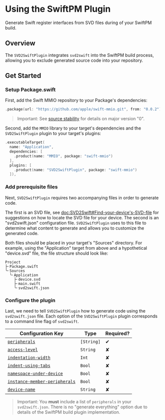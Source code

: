 # Using the SwiftPM Plugin

Generate Swift register interfaces from SVD files during of your SwiftPM build. 

## Overview

The `SVD2SwiftPlugin` integrates `svd2swift` into the SwiftPM build process, allowing you to exclude generated source code into your repository.

## Get Started

### Setup Package.swift

First, add the Swift MMIO repository to your Package's dependencies:

```swift
.package(url: "https://github.com/apple/swift-mmio.git", from: "0.0.2"),
```

> Important: See [source stability](https://github.com/apple/swift-mmio#source-stability) for details on major version "0".

Second, add the `MMIO` library to your target's dependencies and the `SVD2SwiftPlugin` plugin to your target's plugins:

```swift
.executableTarget(
  name: "Application",
  dependencies: [
    .product(name: "MMIO", package: "swift-mmio")
  ],
  plugins: [
    .product(name: "SVD2SwiftPlugin", package: "swift-mmio")
  ]),
```

### Add prerequisite files

Next, `SVD2SwiftPlugin` requires two accompanying files in order to generate code.

The first is an SVD file, see <doc:SVD2Swift#Find-your-device's-SVD-file> for suggestions on how to locate the SVD file for your device. The second is an "svd2swift.json" configuration file. `SVD2SwiftPlugin` uses to this file to determine what content to generate and allows you to customize the generated code. 

Both files should be placed in your target's "Sources" directory. For example, using the "Application" target from above and a hypothetical "device.svd" file, the file structure should look like:

```console
Project
├╴Package.swift
╰╴Sources
  ╰╴Application
    ├╴device.svd
    ├╴main.swift
    ╰╴svd2swift.json
```

### Configure the plugin

Last, we need to tell `SVD2SwiftPlugin` how to generate code using the `svd2swift.json` file. Each option of the `SVD2SwiftPlugin` plugin corresponds to a command line flag of `svd2swift`.

| Configuration Key                                                                 | Type       | Required?  |
| --------------------------------------------------------------------------------- | ---------- | ---------- |
| [`peripherals`](<doc:UsingSVD2Swift#Peripherals>)                                 | `[String]` | ✔          | 
| [`access-level`](<doc:UsingSVD2Swift#Access-Level>)                               | `String`   | ✘          | 
| [`indentation-width`](<doc:UsingSVD2Swift#Indentation-Width>)                     | `Int`      | ✘          | 
| [`indent-using-tabs`](<doc:UsingSVD2Swift#Indent-Using-Tabs>)                     | `Bool`     | ✘          | 
| [`namespace-under-device`](<doc:UsingSVD2Swift#Namespace-Under-Device>)           | `Bool`     | ✘          | 
| [`instance-member-peripherals`](<doc:UsingSVD2Swift#Instance-Member-Peripherals>) | `Bool`     | ✘          | 
| [`device-name`](<doc:UsingSVD2Swift#Device-Name>)                                 | `String`   | ✘          | 

> Important: You **must** include a list of `peripherals` in your `svd2swift.json`. There is no "generate everything" option due to details of the SwiftPM build plugin implementation.
